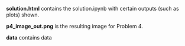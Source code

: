 **solution.html** contains the solution.ipynb with certain outputs (such as plots) shown.

**p4_image_out.png** is the resulting image for Problem 4.

**data** contains data